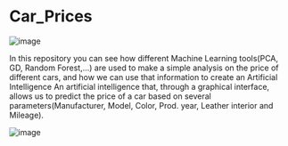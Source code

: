 # Car_Prices
![image](https://github.com/JoaquinMateosBarroso/Car_Prices/assets/108573823/48fcf46f-5645-4375-8a6f-30cfd439db52)

In this repository you can see how different Machine Learning tools(PCA, GD, Random Forest,...) are used
to make a simple analysis on the price of different cars, and how we can use that information to create 
an Artificial Intelligence An artificial intelligence that, through a graphical interface, allows us to 
predict the price of a car based on several parameters(Manufacturer, Model, Color, Prod. year, 
Leather interior and Mileage).

![image](https://github.com/JoaquinMateosBarroso/Car_Prices/assets/108573823/5f928649-f516-411c-94b8-0f25820d0c22)
